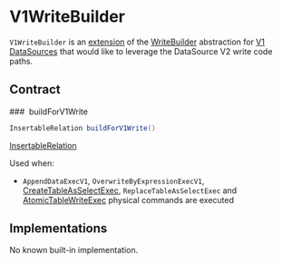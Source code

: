 # V1WriteBuilder

`V1WriteBuilder` is an [extension](#contract) of the [WriteBuilder](WriteBuilder.md) abstraction for [V1 DataSources](#implementations) that would like to leverage the DataSource V2 write code paths.

## Contract

### <span id="buildForV1Write"> buildForV1Write

```java
InsertableRelation buildForV1Write()
```

[InsertableRelation](../InsertableRelation.md)

Used when:

* `AppendDataExecV1`, `OverwriteByExpressionExecV1`, [CreateTableAsSelectExec](../physical-operators/CreateTableAsSelectExec.md), `ReplaceTableAsSelectExec` and [AtomicTableWriteExec](../physical-operators/AtomicTableWriteExec.md) physical commands are executed

## Implementations

No known built-in implementation.
